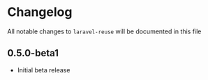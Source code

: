 # Changelog

All notable changes to `laravel-reuse` will be documented in this file

## 0.5.0-beta1

- Initial beta release
